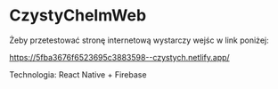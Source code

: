 # CzystyChelmWeb

Żeby przetestować stronę internetową wystarczy wejśc w link poniżej:

https://5fba3676f6523695c3883598--czystych.netlify.app/

Technologia: React Native + Firebase
